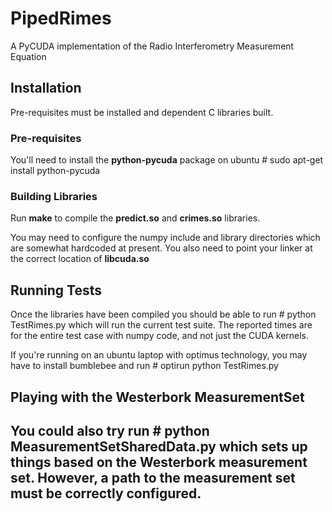 # PipedRimes

A PyCUDA implementation of the Radio Interferometry Measurement Equation

## Installation

Pre-requisites must be installed and dependent C libraries built.

### Pre-requisites

You'll need to install the **python-pycuda** package on ubuntu
    # sudo apt-get install python-pycuda

### Building Libraries

Run **make** to compile the **predict.so** and **crimes.so** libraries.

You may need to configure the numpy include and library directories which are somewhat hardcoded at present. You also need to point your linker at the correct location of **libcuda.so**


## Running Tests

Once the libraries have been compiled you should be able to run
    # python TestRimes.py
which will run the current test suite. The reported times are for the entire test case with numpy code, and not just the CUDA kernels.

If you're running on an ubuntu laptop with optimus technology, you may have to install bumblebee and run
    # optirun python TestRimes.py

## Playing with the Westerbork MeasurementSet

You could also try run
    # python MeasurementSetSharedData.py
which sets up things based on the Westerbork measurement set. However, a path to the measurement set must be correctly configured.
- 
